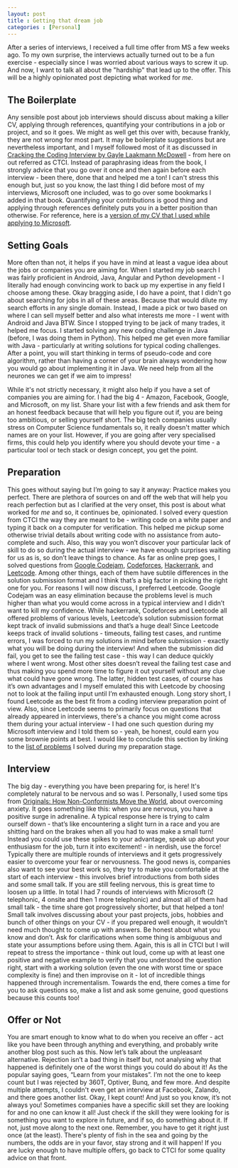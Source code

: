 ```yaml
---
layout: post
title : Getting that dream job
categories : [Personal]
---
```


After a series of interviews, I received a full time offer from MS a few weeks ago. To my own surprise, the interviews actually turned out to be a fun exercise - especially since I was worried about various ways to screw it up. And now, I want to talk all about the "hardship" that lead up to the offer. This will be a highly opinionated post depicting what worked for *me*.


The Boilerplate
----
Any sensible post about job interviews should discuss about making a killer CV, applying through references, quantifying your contributions in a job or project, and so it goes. We might as well get this over with, because frankly, they are not wrong for most part. It may be boilerplate suggestions but are nevertheless important, and I myself followed most of it as discussed in [Cracking the Coding Interview by Gayle Laakmann McDowell](http://www.crackingthecodinginterview.com/) - from here on out referred as CTCI. Instead of paraphrasing ideas from the book, I strongly advice that you go over it once and then again before each interview - been there, done that and helped me a ton! I can't stress this enough but, just so you know, the last thing I did before most of my interviews, Microsoft one included, was to go over some bookmarks I added in that book. Quantifying your contributions is good thing and applying through references definitely puts you in a better position than otherwise. For reference, here is a [version of my CV that I used while applying to Microsoft](https://github.com/praveendath92/resume/blob/f72fa791d02f61ce4d9ed4b69f1644fb163bdcb2/short/cv.pdf).


Setting Goals
----
More often than not, it helps if you have in mind at least a vague idea about the jobs or companies you are aiming for. When I started my job search I was fairly proficient in Android, Java, Angular and Python development - I literally had enough convincing work to back up my expertise in any field I choose among these. Okay bragging aside, I do have a point, that I didn't go about searching for jobs in all of these areas. Because that would dilute my search efforts in any single domain. Instead, I made a pick or two based on where I can sell myself better and also what interests me more - I went with Android and Java BTW. Since I stopped trying to be jack of many trades, it helped me focus. I started solving any new coding challenge in Java (before, I was doing them in Python). This helped me get even more familiar with Java - particularly at writing solutions for typical coding challenges. After a point, you will start thinking in terms of pseudo-code and core algorithm, rather than having a corner of your brain always wondering how you would go about implementing it in Java. We need help from all the neurones we can get if we aim to impress!

While it's not strictly necessary, it might also help if you have a set of companies you are aiming for. I had the big 4 - Amazon, Facebook, Google, and Microsoft, on my list. Share your list with a few friends and ask them for an honest feedback because that will help you figure out if, you are being too ambitious, or selling yourself short. The big tech companies usually stress on Computer Science fundamentals so, it really doesn't matter which names are on your list. However, if you are going after very specialised firms, this could help you identify where you should devote your time - a particular tool or tech stack or design concept, you get the point.


Preparation
----
This goes without saying but I’m going to say it anyway: Practice makes you perfect. There are plethora of sources on and off the web that will help you reach perfection but as I clarified at the very onset, this post is about what worked for *me* and so, it continues be, opinionated. I solved every question from CTCI the way they are meant to be - writing code on a white paper and typing it back on a computer for verification. This helped me pickup some otherwise trivial details about writing code with no assistance from auto-complete and such. Also, this way you won’t discover your particular lack of skill to do so during the actual interview - we have enough surprises waiting for us as is, so don’t leave things to chance. As far as online prep goes, I solved questions from [Google Codejam](https://code.google.com/codejam/past-contests), [Codeforces](http://codeforces.com/), [Hackerrank](https://www.hackerrank.com/), and [Leetcode](https://leetcode.com/). Among other things, each of them have subtile differences in the solution submission format and I think that’s a big factor in picking the right one for you. For reasons I will now discuss, I preferred Leetcode. Google Codejam was an easy elimination because the problems level is much higher than what you would come across in a typical interview and I didn’t want to kill my confidence. While hackerrank, Codeforces and Leetcode all offered problems of various levels, Leetcode’s solution submission format kept track of invalid submissions and that’s a huge deal! Since Leetcode keeps track of invalid solutions - timeouts, failing test cases, and runtime errors, I was forced to run my solutions in mind before submission - exactly what you will be doing during the interview! And when the submission did fail, you get to see the failing test case - this way I can deduce quickly where I went wrong. Most other sites doesn’t reveal the failing test case and thus making you spend more time to figure it out yourself without any clue what could have gone wrong. The latter, hidden test cases, of course has it’s own advantages and I myself emulated this with Leetcode by choosing not to look at the failing input until I’m exhausted enough. Long story short, I found Leetcode as the best fit from a coding interview preparation point of view. Also, since Leetcode seems to primarily focus on questions that already appeared in interviews, there's a chance you might come across them during your actual interview - I had one such question during my Microsoft interview and I told them so - yeah, be honest, could earn you some brownie points at best. I would like to conclude this section by linking to the [list of problems](https://github.com/praveendath92/coding-challenges) I solved during my preparation stage.


Interview
----
The big day - everything you have been preparing for, is here! It's completely natural to be nervous and so was I. Personally, I used some tips from [Originals: How Non-Conformists Move the World](https://www.amazon.com/dp/B00XIYGCDO/), about overcoming anxiety. It goes something like this: when you are nervous, you have a positive surge in adrenaline. A typical response here is trying to calm ourself down - that’s like encountering a slight turn in a race and you are shitting hard on the brakes when all you had to was make a small turn! Instead you could use these spikes to your advantage, speak up about your enthusiasm for the job, turn it into excitement! - in nerdish, use the force! Typically there are multiple rounds of interviews and it gets progressively easier to overcome your fear or nervousness. The good news is, companies also want to see your best work so, they try to make you comfortable at the start of each interview - this involves brief introductions from both sides and some small talk. If you are still feeling nervous, this is great time to loosen up a little. In total I had 7 rounds of interviews with Microsoft (2 telephonic, 4 onsite and then 1 more telephonic) and almost all of them had small talk - the time share got progressively shorter, but that helped a ton! Small talk involves discussing about your past projects, jobs, hobbies and bunch of other things on your CV - if you prepared well enough, it wouldn’t need much thought to come up with answers. Be honest about what you know and don’t. Ask for clarifications when some thing is ambiguous and state your assumptions before using them. Again, this is all in CTCI but I will repeat to stress the importance - think out loud, come up with at least one positive and negative example to verify that you understood the question right, start with a working solution (even the one with worst time or space complexity is fine) and then improvise on it - lot of incredible things happened through incrementalism. Towards the end, there comes a time for you to ask questions so, make a list and ask some genuine, good questions because this counts too!


Offer or Not
----
You are smart enough to know what to do when you receive an offer - act like you have been through anything and everything, and probably write another blog post such as this. Now let’s talk about the unpleasant alternative. Rejection isn’t a bad thing in itself but, not analysing why that happened is definitely one of the worst things you could do about it! As the popular saying goes, “Learn from your mistakes”. I’m not the one to keep count but I was rejected by 360T, Optiver, Bunq, and few more. And despite multiple attempts, I couldn't even get an interview at Facebook, Zalando, and there goes another list. Okay, I kept count! And just so you know, it’s not always you! Sometimes companies have a specific skill set they are looking for and no one can know it all! Just check if the skill they were looking for is something you want to explore in future, and if so, do something about it. If not, just move along to the next one. Remember, you have to get it right just once (at the least). There's plenty of fish in the sea and going by the numbers, the odds are in your favor, stay strong and it will happen! If you are lucky enough to have multiple offers, go back to CTCI for some quality advice on that front. 
